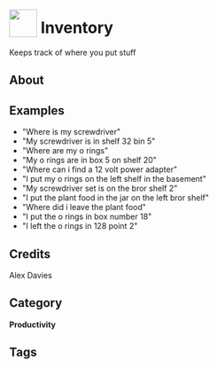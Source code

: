 # <img src="https://raw.githack.com/FortAwesome/Font-Awesome/master/svgs/solid/box-open.svg" card_color="#22A7F0" width="50" height="50" style="vertical-align:bottom"/> Inventory
Keeps track of where you put stuff

## About


## Examples
* "Where is my screwdriver"
* "My screwdriver is in shelf 32 bin 5"
* "Where are my o rings"
* "My o rings are in box 5 on shelf 20"
* "Where can i find a 12 volt power adapter"
* "I put my o rings on the left shelf in the basement"
* "My screwdriver set is on the bror shelf 2"
* "I put the plant food in the jar on the left bror shelf"
* "Where did i leave the plant food"
* "I put the o rings in box number 18"
* "I left the o rings in 128 point 2"

## Credits
Alex Davies

## Category
**Productivity**

## Tags

